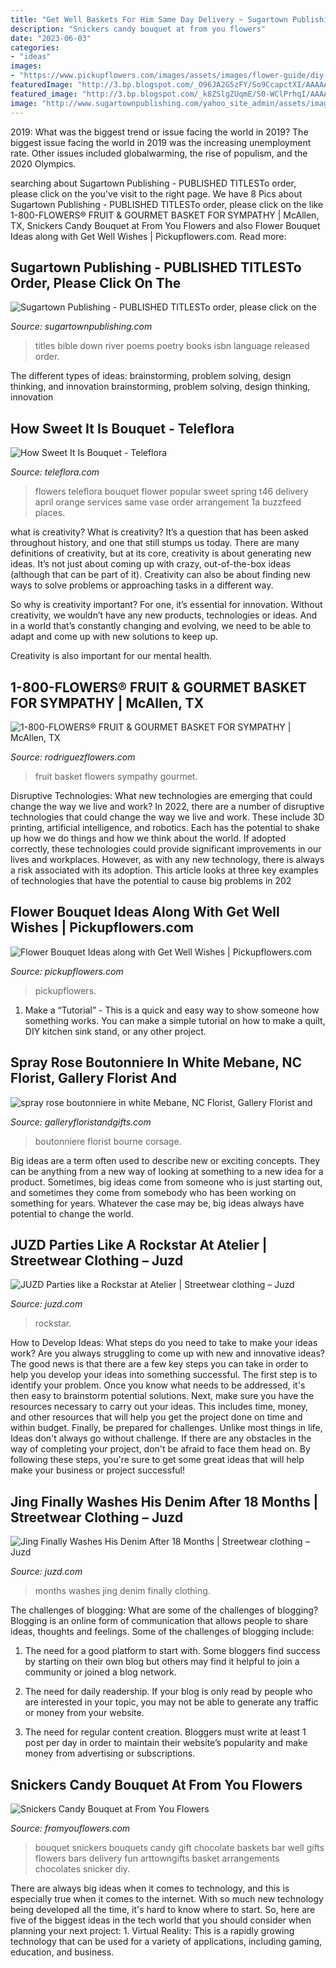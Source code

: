 ```yaml
---
title: "Get Well Baskets For Him Same Day Delivery ~ Sugartown Publishing"
description: "Snickers candy bouquet at from you flowers"
date: "2023-06-03"
categories:
- "ideas"
images:
- "https://www.pickupflowers.com/images/assets/images/flower-guide/diy-flower-bouquet-ideas-to-send-getwell-wishes.jpg"
featuredImage: "http://3.bp.blogspot.com/_O96JA2G5zFY/So9CcapctXI/AAAAAAAAAts/bsoG6j-YPKA/s400/DSC_0469.jpg"
featured_image: "http://3.bp.blogspot.com/_k8ZSlgZUqmE/S0-WClPrhqI/AAAAAAAAAD8/WbfpP6MZQ2c/s400/6.JPG"
image: "http://www.sugartownpublishing.com/yahoo_site_admin/assets/images/Same_River_Twice_large.14784824_std.jpg"
---
```



2019: What was the biggest trend or issue facing the world in 2019?
The biggest issue facing the world in 2019 was the increasing unemployment rate. Other issues included globalwarming, the rise of populism, and the 2020 Olympics.

	

		
searching about Sugartown Publishing - PUBLISHED TITLESTo order, please click on the you've visit to the right page. We have 8 Pics about Sugartown Publishing - PUBLISHED TITLESTo order, please click on the like 1-800-FLOWERS® FRUIT &amp; GOURMET BASKET FOR SYMPATHY | McAllen, TX, Snickers Candy Bouquet at From You Flowers and also Flower Bouquet Ideas along with Get Well Wishes | Pickupflowers.com. Read more:
		
    
## Sugartown Publishing - PUBLISHED TITLESTo Order, Please Click On The

<img loading=lazy src="http://www.sugartownpublishing.com/yahoo_site_admin/assets/images/Same_River_Twice_large.14784824_std.jpg" onerror="this.onerror=null;this.src='https://tse3.mm.bing.net/th?id=OIP.uAzDvsvMPpZlVyzVVM76QwHaLI&amp;pid=15.1';" alt="Sugartown Publishing - PUBLISHED TITLESTo order, please click on the">

_Source: sugartownpublishing.com_

>titles bible down river poems poetry books isbn language released order. 

	

The different types of ideas: brainstorming, problem solving, design thinking, and innovation
brainstorming, problem solving, design thinking, innovation

    
## How Sweet It Is Bouquet - Teleflora

<img loading=lazy src="https://teleflora.scene7.com/is/image/Teleflora/T46-1C_ENV?&amp;wid=460&amp;hei=460&amp;fmt=jpeg&amp;qlt=90,0&amp;op_sharpen=0&amp;resMode=bilin&amp;op_usm=3.0,0.5,1.0,0&amp;iccEmbed=0&amp;layer=1&amp;opac=0&amp;layer=2&amp;opac=55&amp;layer=5&amp;opac=0&amp;layer=3&amp;opac=0" onerror="this.onerror=null;this.src='https://tse4.mm.bing.net/th?id=OIP.QOwxIk1o9HNLAXNbB_tdgwAAAA&amp;pid=15.1';" alt="How Sweet It Is Bouquet - Teleflora">

_Source: teleflora.com_

>flowers teleflora bouquet flower popular sweet spring t46 delivery april orange services same vase order arrangement 1a buzzfeed places. 

	

what is creativity?
What is creativity? It’s a question that has been asked throughout history, and one that still stumps us today. There are many definitions of creativity, but at its core, creativity is about generating new ideas.
It’s not just about coming up with crazy, out-of-the-box ideas (although that can be part of it). Creativity can also be about finding new ways to solve problems or approaching tasks in a different way.

So why is creativity important? For one, it’s essential for innovation. Without creativity, we wouldn’t have any new products, technologies or ideas. And in a world that’s constantly changing and evolving, we need to be able to adapt and come up with new solutions to keep up.

Creativity is also important for our mental health.

    
## 1-800-FLOWERS® FRUIT &amp; GOURMET BASKET FOR SYMPATHY | McAllen, TX

<img loading=lazy src="https://www.rodriguezflowers.com/assets/1/14/DimLarge/148643L_HR_fd_11_17_162.jpg?107913" onerror="this.onerror=null;this.src='https://tse1.mm.bing.net/th?id=OIP.pzbZeoMjoQ4nU5zWK7rfvgHaHa&amp;pid=15.1';" alt="1-800-FLOWERS® FRUIT &amp; GOURMET BASKET FOR SYMPATHY | McAllen, TX">

_Source: rodriguezflowers.com_

>fruit basket flowers sympathy gourmet. 

	

Disruptive Technologies: What new technologies are emerging that could change the way we live and work?
In 2022, there are a number of disruptive technologies that could change the way we live and work. These include 3D printing, artificial intelligence, and robotics. Each has the potential to shake up how we do things and how we think about the world. If adopted correctly, these technologies could provide significant improvements in our lives and workplaces. However, as with any new technology, there is always a risk associated with its adoption. This article looks at three key examples of technologies that have the potential to cause big problems in 202
    
## Flower Bouquet Ideas Along With Get Well Wishes | Pickupflowers.com

<img loading=lazy src="https://www.pickupflowers.com/images/assets/images/flower-guide/diy-flower-bouquet-ideas-to-send-getwell-wishes.jpg" onerror="this.onerror=null;this.src='https://tse1.mm.bing.net/th?id=OIP.o0LHjAHV8EAcKrb1gtpcMQHaFP&amp;pid=15.1';" alt="Flower Bouquet Ideas along with Get Well Wishes | Pickupflowers.com">

_Source: pickupflowers.com_

>pickupflowers. 

	

1. Make a “Tutorial” - This is a quick and easy way to show someone how something works. You can make a simple tutorial on how to make a quilt, DIY kitchen sink stand, or any other project. 

    
## Spray Rose Boutonniere In White Mebane, NC Florist, Gallery Florist And

<img loading=lazy src="https://image.floranext.com/instances/galleryfloristandgifts_com/catalog/product/s/p/spray-rose-boutonniere.365_2_1.jpg?w=800&amp;h=800&amp;gen=1" onerror="this.onerror=null;this.src='https://tse1.mm.bing.net/th?id=OIP.9WGdMxxP17JUBCnwoMAKiwHaHa&amp;pid=15.1';" alt="spray rose boutonniere in white Mebane, NC Florist, Gallery Florist and">

_Source: galleryfloristandgifts.com_

>boutonniere florist bourne corsage. 

	

Big ideas are a term often used to describe new or exciting concepts. They can be anything from a new way of looking at something to a new idea for a product. Sometimes, big ideas come from someone who is just starting out, and sometimes they come from somebody who has been working on something for years. Whatever the case may be, big ideas always have potential to change the world.

    
## JUZD Parties Like A Rockstar At Atelier | Streetwear Clothing – Juzd

<img loading=lazy src="http://3.bp.blogspot.com/_O96JA2G5zFY/So9CcapctXI/AAAAAAAAAts/bsoG6j-YPKA/s400/DSC_0469.jpg" onerror="this.onerror=null;this.src='https://tse3.mm.bing.net/th?id=OIP.AKUmTW1WTYDFAUm6WA4XJwAAAA&amp;pid=15.1';" alt="JUZD Parties like a Rockstar at Atelier | Streetwear clothing – Juzd">

_Source: juzd.com_

>rockstar. 

	

How to Develop Ideas: What steps do you need to take to make your ideas work?
Are you always struggling to come up with new and innovative ideas? The good news is that there are a few key steps you can take in order to help you develop your ideas into something successful. The first step is to identify your problem. Once you know what needs to be addressed, it's then easy to brainstorm potential solutions. Next, make sure you have the resources necessary to carry out your ideas. This includes time, money, and other resources that will help you get the project done on time and within budget. Finally, be prepared for challenges. Unlike most things in life, Ideas don't always go without challenge. If there are any obstacles in the way of completing your project, don't be afraid to face them head on. By following these steps, you're sure to get some great ideas that will help make your business or project successful!

    
## Jing Finally Washes His Denim After 18 Months | Streetwear Clothing – Juzd

<img loading=lazy src="http://3.bp.blogspot.com/_k8ZSlgZUqmE/S0-WClPrhqI/AAAAAAAAAD8/WbfpP6MZQ2c/s400/6.JPG" onerror="this.onerror=null;this.src='https://tse4.mm.bing.net/th?id=OIP.AEPTytKx89RFzwFjRA0rZgAAAA&amp;pid=15.1';" alt="Jing Finally Washes His Denim After 18 Months | Streetwear clothing – Juzd">

_Source: juzd.com_

>months washes jing denim finally clothing. 

	

The challenges of blogging: What are some of the challenges of blogging?
Blogging is an online form of communication that allows people to share ideas, thoughts and feelings. Some of the challenges of blogging include:
1. The need for a good platform to start with. Some bloggers find success by starting on their own blog but others may find it helpful to join a community or joined a blog network.

2. The need for daily readership. If your blog is only read by people who are interested in your topic, you may not be able to generate any traffic or money from your website.

3. The need for regular content creation. Bloggers must write at least 1 post per day in order to maintain their website’s popularity and make money from advertising or subscriptions.

    
## Snickers Candy Bouquet At From You Flowers

<img loading=lazy src="https://fyf.tac-cdn.net/images/products/large/C-106.jpg" onerror="this.onerror=null;this.src='https://tse3.mm.bing.net/th?id=OIP.lue_YduDTqScviUk7OCfyQHaIp&amp;pid=15.1';" alt="Snickers Candy Bouquet at From You Flowers">

_Source: fromyouflowers.com_

>bouquet snickers bouquets candy gift chocolate baskets bar well gifts flowers bars delivery fun arttowngifts basket arrangements chocolates snicker diy. 

	

There are always big ideas when it comes to technology, and this is especially true when it comes to the internet. With so much new technology being developed all the time, it's hard to know where to start. So, here are five of the biggest ideas in the tech world that you should consider when planning your next project: 1. Virtual Reality: This is a rapidly growing technology that can be used for a variety of applications, including gaming, education, and business.

